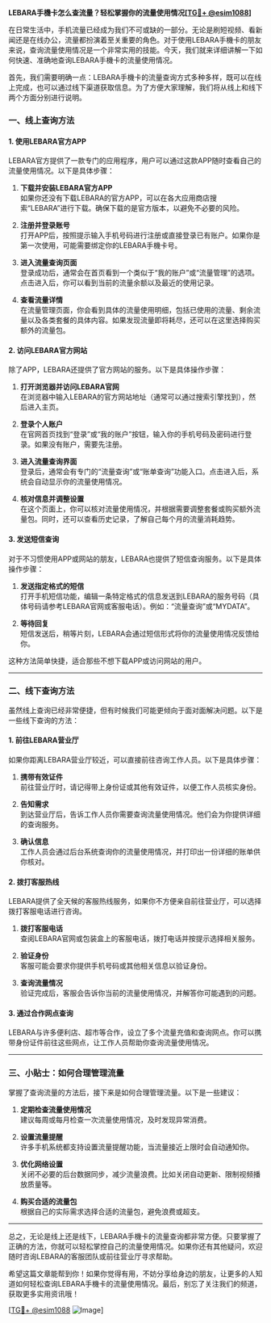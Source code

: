 **LEBARA手機卡怎么查流量？轻松掌握你的流量使用情况[[TG💪+ @esim1088](https://t.me/s/esim1088)]**

在日常生活中，手机流量已经成为我们不可或缺的一部分。无论是刷短视频、看新闻还是在线办公，流量都扮演着至关重要的角色。对于使用LEBARA手機卡的朋友来说，查询流量使用情况是一个非常实用的技能。今天，我们就来详细讲解一下如何快速、准确地查询LEBARA手機卡的流量使用情况。

首先，我们需要明确一点：LEBARA手機卡的流量查询方式多种多样，既可以在线上完成，也可以通过线下渠道获取信息。为了方便大家理解，我们将从线上和线下两个方面分别进行说明。

### **一、线上查询方法**

#### **1. 使用LEBARA官方APP**
LEBARA官方提供了一款专门的应用程序，用户可以通过这款APP随时查看自己的流量使用情况。以下是具体步骤：

1. **下载并安装LEBARA官方APP**  
   如果你还没有下载LEBARA的官方APP，可以在各大应用商店搜索“LEBARA”进行下载。确保下载的是官方版本，以避免不必要的风险。

2. **注册并登录账号**  
   打开APP后，按照提示输入手机号码进行注册或直接登录已有账户。如果你是第一次使用，可能需要绑定你的LEBARA手機卡号。

3. **进入流量查询页面**  
   登录成功后，通常会在首页看到一个类似于“我的账户”或“流量管理”的选项。点击进入后，你可以看到当前的流量余额以及最近的使用记录。

4. **查看流量详情**  
   在流量管理页面，你会看到具体的流量使用明细，包括已使用的流量、剩余流量以及各类套餐的具体内容。如果发现流量即将耗尽，还可以在这里选择购买额外的流量包。

#### **2. 访问LEBARA官方网站**
除了APP，LEBARA还提供了官方网站的服务。以下是具体操作步骤：

1. **打开浏览器并访问LEBARA官网**  
   在浏览器中输入LEBARA的官方网站地址（通常可以通过搜索引擎找到），然后进入主页。

2. **登录个人账户**  
   在官网首页找到“登录”或“我的账户”按钮，输入你的手机号码及密码进行登录。如果没有账户，需要先注册。

3. **进入流量查询界面**  
   登录后，通常会有专门的“流量查询”或“账单查询”功能入口。点击进入后，系统会自动显示你的流量使用情况。

4. **核对信息并调整设置**  
   在这个页面上，你可以核对流量使用情况，并根据需要调整套餐或购买额外流量包。同时，还可以查看历史记录，了解自己每个月的流量消耗趋势。

#### **3. 发送短信查询**
对于不习惯使用APP或网站的朋友，LEBARA也提供了短信查询服务。以下是具体操作步骤：

1. **发送指定格式的短信**  
   打开手机短信功能，编辑一条特定格式的信息发送到LEBARA的服务号码（具体号码请参考LEBARA官网或客服电话）。例如：“流量查询”或“MYDATA”。

2. **等待回复**  
   短信发送后，稍等片刻，LEBARA会通过短信形式将你的流量使用情况反馈给你。

这种方法简单快捷，适合那些不想下载APP或访问网站的用户。

---

### **二、线下查询方法**

虽然线上查询已经非常便捷，但有时候我们可能更倾向于面对面解决问题。以下是一些线下查询的方法：

#### **1. 前往LEBARA营业厅**
如果你距离LEBARA营业厅较近，可以直接前往咨询工作人员。以下是具体步骤：

1. **携带有效证件**  
   前往营业厅时，请记得带上身份证或其他有效证件，以便工作人员核实身份。

2. **告知需求**  
   到达营业厅后，告诉工作人员你需要查询流量使用情况。他们会为你提供详细的查询服务。

3. **确认信息**  
   工作人员会通过后台系统查询你的流量使用情况，并打印出一份详细的账单供你核对。

#### **2. 拨打客服热线**
LEBARA提供了全天候的客服热线服务，如果你不方便亲自前往营业厅，可以选择拨打客服电话进行咨询。

1. **拨打客服电话**  
   查阅LEBARA官网或包装盒上的客服电话，拨打电话并按提示选择相关服务。

2. **验证身份**  
   客服可能会要求你提供手机号码或其他相关信息以验证身份。

3. **查询流量情况**  
   验证完成后，客服会告诉你当前的流量使用情况，并解答你可能遇到的问题。

#### **3. 通过合作网点查询**
LEBARA与许多便利店、超市等合作，设立了多个流量充值和查询网点。你可以携带身份证件前往这些网点，让工作人员帮助你查询流量使用情况。

---

### **三、小贴士：如何合理管理流量**

掌握了查询流量的方法后，接下来是如何合理管理流量。以下是一些建议：

1. **定期检查流量使用情况**  
   建议每周或每月检查一次流量使用情况，及时发现异常消费。

2. **设置流量提醒**  
   许多手机系统都支持设置流量提醒功能，当流量接近上限时会自动通知你。

3. **优化网络设置**  
   关闭不必要的后台数据同步，减少流量浪费。比如关闭自动更新、限制视频播放质量等。

4. **购买合适的流量包**  
   根据自己的实际需求选择合适的流量包，避免浪费或超支。

---

总之，无论是线上还是线下，LEBARA手機卡的流量查询都非常方便。只要掌握了正确的方法，你就可以轻松掌控自己的流量使用情况。如果你还有其他疑问，欢迎随时咨询LEBARA的客服团队或前往营业厅寻求帮助。

希望这篇文章能帮到你！如果你觉得有用，不妨分享给身边的朋友，让更多的人知道如何轻松查询LEBARA手機卡的流量使用情况。最后，别忘了关注我们的频道，获取更多实用资讯哦！

[[TG💪+ @esim1088](https://t.me/s/esim1088) ![Image](https://i.postimg.cc/4NQfJmqS/Snipaste-2025-05-13-00-14-12.png)]